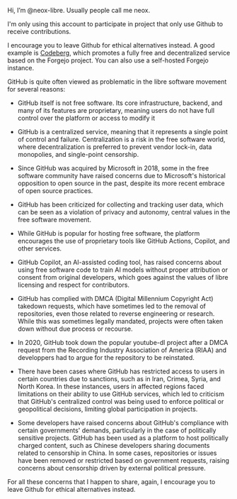 Hi, I’m @neox-libre. Usually people call me neox.

I'm only using this account to participate in project that only use Github to receive contributions.

I encourage you to leave Github for ethical alternatives instead. A good example is [Codeberg](https://codeberg.prg), which promotes a fully free and decentralized
service based on the Forgejo project. You can also use a self-hosted Forgejo instance.

GitHub is quite often viewed as problematic in the libre software movement for several reasons:

- GitHub itself is not free software. Its core infrastructure, backend, and many of its features are proprietary, meaning users do not have full control over the platform or access to modify it

- GitHub is a centralized service, meaning that it represents a single point of control and failure. Centralization is a risk in the free software world, where decentralization is preferred to
  prevent vendor lock-in, data monopolies, and single-point censorship.

- Since GitHub was acquired by Microsoft in 2018, some in the free software community have raised concerns due to Microsoft's historical opposition to open source in the past, despite its more
  recent embrace of open source practices.

- GitHub has been criticized for collecting and tracking user data, which can be seen as a violation of privacy and autonomy, central values in the free software movement.

- While GitHub is popular for hosting free software, the platform encourages the use of proprietary tools like GitHub Actions, Copilot, and other services.

- GitHub Copilot, an AI-assisted coding tool, has raised concerns about using free software code to train AI models without proper attribution or consent from original developers, which goes against
  the values of libre licensing and respect for contributors.

- GitHub has complied with DMCA (Digital Millennium Copyright Act) takedown requests, which have sometimes led to the removal of repositories, even those related to reverse engineering or research.
  While this was sometimes legally mandated, projects were often taken down without due process or recourse.

- In 2020, GitHub took down the popular youtube-dl project after a DMCA request from the Recording Industry Association of America (RIAA) and developpers had to argue for the repository to be reinstated.

- There have been cases where GitHub has restricted access to users in certain countries due to sanctions, such as in Iran, Crimea, Syria, and North Korea. In these instances, users in affected regions
  faced limitations on their ability to use GitHub services, which led to criticism that GitHub's centralized control was being used to enforce political or geopolitical decisions, limiting global
  participation in projects.

- Some developers have raised concerns about GitHub's compliance with certain governments' demands, particularly in the case of politically sensitive projects. GitHub has been used as a platform to
  host politically charged content, such as Chinese developers sharing documents related to censorship in China. In some cases, repositories or issues have been removed or restricted based on government
  requests, raising concerns about censorship driven by external political pressure.

For all these concerns that I happen to share, again, I encourage you to leave Github for ethical alternatives instead.
